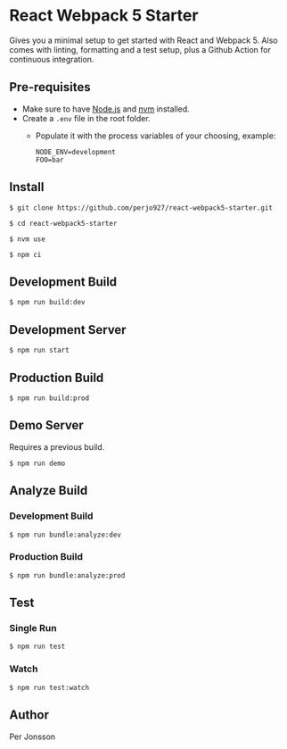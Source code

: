# React Webpack 5 Starter

Gives you a minimal setup to get started with React and Webpack 5. Also comes with linting, formatting and a test setup, plus a Github Action for continuous integration.

## Pre-requisites

- Make sure to have [Node.js](https://nodejs.org/en/) and [nvm](https://github.com/nvm-sh/nvm) installed.
- Create a `.env` file in the root folder.
    - Populate it with the process variables of your choosing, example:

        ```
        NODE_ENV=development
        FOO=bar
        ```

## Install

`$ git clone https://github.com/perjo927/react-webpack5-starter.git`

`$ cd react-webpack5-starter`

`$ nvm use`

`$ npm ci`

## Development Build

`$ npm run build:dev`

## Development Server

`$ npm run start`

## Production Build

`$ npm run build:prod`

## Demo Server

Requires a previous build.

`$ npm run demo`

## Analyze Build

### Development Build

`$ npm run bundle:analyze:dev`

### Production Build

`$ npm run bundle:analyze:prod`

## Test

### Single Run

`$ npm run test`

### Watch

`$ npm run test:watch`

## Author

Per Jonsson
